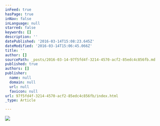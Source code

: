 ```yaml
---
inFeed: true
hasPage: true
inNav: false
inLanguage: null
starred: false
keywords: []
description: ''
datePublished: '2016-03-14T15:08:23.645Z'
dateModified: '2016-03-14T15:06:45.066Z'
title: ''
author: []
sourcePath: _posts/2016-03-14-97f5fd4f-3214-4570-acf2-85edc4c856fb.md
published: true
authors: []
publisher:
  name: null
  domain: null
  url: null
  favicon: null
url: 97f5fd4f-3214-4570-acf2-85edc4c856fb/index.html
_type: Article

---
```

![](https://the-grid-user-content.s3-us-west-2.amazonaws.com/34990a7a-533b-4f21-bd18-f497dca14e5b.gif)
